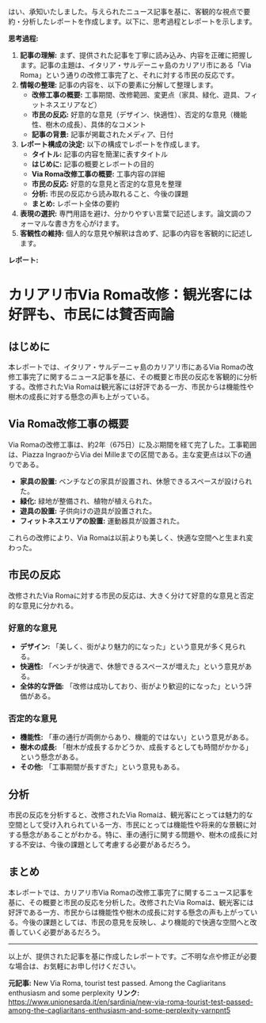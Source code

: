 はい、承知いたしました。与えられたニュース記事を基に、客観的な視点で要約・分析したレポートを作成します。以下に、思考過程とレポートを示します。

**思考過程:**

1.  **記事の理解:** まず、提供された記事を丁寧に読み込み、内容を正確に把握します。記事の主題は、イタリア・サルデーニャ島のカリアリ市にある「Via Roma」という通りの改修工事完了と、それに対する市民の反応です。
2.  **情報の整理:** 記事の内容を、以下の要素に分解して整理します。
    *   **改修工事の概要:** 工事期間、改修範囲、変更点（家具、緑化、遊具、フィットネスエリアなど）
    *   **市民の反応:** 好意的な意見（デザイン、快適性）、否定的な意見（機能性、樹木の成長）、具体的なコメント
    *   **記事の背景:** 記事が掲載されたメディア、日付
3.  **レポート構成の決定:** 以下の構成でレポートを作成します。
    *   **タイトル:** 記事の内容を簡潔に表すタイトル
    *   **はじめに:** 記事の概要とレポートの目的
    *   **Via Roma改修工事の概要:** 工事内容の詳細
    *   **市民の反応:** 好意的な意見と否定的な意見を整理
    *   **分析:** 市民の反応から読み取れること、今後の課題
    *   **まとめ:** レポート全体の要約
4.  **表現の選択:** 専門用語を避け、分かりやすい言葉で記述します。論文調のフォーマルな書き方を心がけます。
5.  **客観性の維持:** 個人的な意見や解釈は含めず、記事の内容を客観的に記述します。

**レポート:**

# カリアリ市Via Roma改修：観光客には好評も、市民には賛否両論

## はじめに

本レポートでは、イタリア・サルデーニャ島のカリアリ市にあるVia Romaの改修工事完了に関するニュース記事を基に、その概要と市民の反応を客観的に分析する。改修されたVia Romaは観光客には好評である一方、市民からは機能性や樹木の成長に対する懸念の声も上がっている。

## Via Roma改修工事の概要

Via Romaの改修工事は、約2年（675日）に及ぶ期間を経て完了した。工事範囲は、Piazza IngraoからVia dei Milleまでの区間である。主な変更点は以下の通りである。

*   **家具の設置:** ベンチなどの家具が設置され、休憩できるスペースが設けられた。
*   **緑化:** 緑地が整備され、植物が植えられた。
*   **遊具の設置:** 子供向けの遊具が設置された。
*   **フィットネスエリアの設置:** 運動器具が設置された。

これらの改修により、Via Romaは以前よりも美しく、快適な空間へと生まれ変わった。

## 市民の反応

改修されたVia Romaに対する市民の反応は、大きく分けて好意的な意見と否定的な意見に分かれる。

### 好意的な意見

*   **デザイン:** 「美しく、街がより魅力的になった」という意見が多く見られる。
*   **快適性:** 「ベンチが快適で、休憩できるスペースが増えた」という意見がある。
*   **全体的な評価:** 「改修は成功しており、街がより歓迎的になった」という評価がある。

### 否定的な意見

*   **機能性:** 「車の通行が両側からあり、機能的ではない」という意見がある。
*   **樹木の成長:** 「樹木が成長するかどうか、成長するとしても時間がかかる」という懸念がある。
*   **その他:** 「工事期間が長すぎた」という意見もある。

## 分析

市民の反応を分析すると、改修されたVia Romaは、観光客にとっては魅力的な空間として受け入れられている一方、市民にとっては機能性や将来的な景観に対する懸念があることがわかる。特に、車の通行に関する問題や、樹木の成長に対する不安は、今後の課題として考慮する必要があるだろう。

## まとめ

本レポートでは、カリアリ市Via Romaの改修工事完了に関するニュース記事を基に、その概要と市民の反応を分析した。改修されたVia Romaは、観光客には好評である一方、市民からは機能性や樹木の成長に対する懸念の声も上がっている。今後の課題としては、市民の意見を反映し、より機能的で快適な空間へと改善していく必要があるだろう。

---

以上が、提供された記事を基に作成したレポートです。ご不明な点や修正が必要な場合は、お気軽にお申し付けください。


**元記事:** New Via Roma, tourist test passed. Among the Cagliaritans enthusiasm and some perplexity
**リンク:** https://www.unionesarda.it/en/sardinia/new-via-roma-tourist-test-passed-among-the-cagliaritans-enthusiasm-and-some-perplexity-varnpnt5